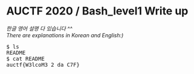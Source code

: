 AUCTF 2020 / Bash_level1 Write up
======================================
_한글 영어 설명 다 있습니다 ^^_   
_There are explanations in Korean and English:)_   

<pre>$ ls
README
$ cat README
auctf{W3lcoM3_2_da_C7F}
</pre>
